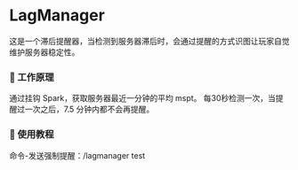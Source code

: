 # LagManager

这是一个滞后提醒器，当检测到服务器滞后时，会通过提醒的方式识图让玩家自觉维护服务器稳定性。

### 📐 工作原理

通过挂钩 Spark，获取服务器最近一分钟的平均 mspt。
每30秒检测一次，当提醒过一次之后，7.5 分钟内都不会再提醒。

### 📖 使用教程

命令-发送强制提醒：/lagmanager test
